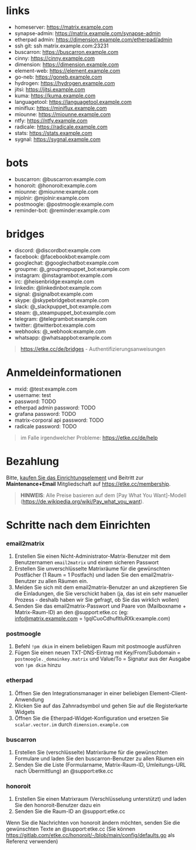 # links

* homeserver: https://matrix.example.com
* synapse-admin: https://matrix.example.com/synapse-admin
* etherpad admin: https://dimension.example.com/etherpad/admin
* ssh git: ssh matrix.example.com:23231
* buscarron: https://buscarron.example.com
* cinny: https://cinny.example.com
* dimension: https://dimension.example.com
* element-web: https://element.example.com
* go-neb: https://goneb.example.com
* hydrogen: https://hydrogen.example.com
* jitsi: https://jitsi.example.com
* kuma: https://kuma.example.com
* languagetool: https://languagetool.example.com
* miniflux: https://miniflux.example.com
* miounne: https://miounne.example.com
* ntfy: https://ntfy.example.com
* radicale: https://radicale.example.com
* stats: https://stats.example.com
* sygnal: https://sygnal.example.com

# bots

* buscarron: @buscarron:example.com
* honoroit: @honoroit:example.com
* miounne: @miounne:example.com
* mjolnir: @mjolnir:example.com
* postmoogle: @postmoogle:example.com
* reminder-bot: @reminder:example.com

# bridges

* discord: @discordbot:example.com
* facebook: @facebookbot:example.com
* googlechat: @googlechatbot:example.com
* groupme: @_groupmepuppet_bot:example.com
* instagram: @instagrambot:example.com
* irc: @heisenbridge:example.com
* linkedin: @linkedinbot:example.com
* signal: @signalbot:example.com
* skype: @skypebridgebot:example.com
* slack: @_slackpuppet_bot:example.com
* steam: @_steampuppet_bot:example.com
* telegram: @telegrambot:example.com
* twitter: @twitterbot:example.com
* webhooks: @_webhook:example.com
* whatsapp: @whatsappbot:example.com

> https://etke.cc/de/bridges - Authentifizierungsanweisungen

# Anmeldeinformationen

* mxid: @test:example.com
* username: test
* password: TODO
* etherpad admin password: TODO
* grafana password: TODO
* matrix-corporal api password: TODO
* radicale password: TODO

> im Falle irgendwelcher Probleme: https://etke.cc/de/help

# Bezahlung

Bitte, [kaufen Sie das Einrichtungselement](https://etke.cc/setup) und Beitritt zur **Maintenance+Email** Mitgliedschaft auf https://etke.cc/membership.

> **HINWEIS**: Alle Preise basieren auf dem [Pay What You Want]-Modell (https://de.wikipedia.org/wiki/Pay_what_you_want).

# Schritte nach dem Einrichten

### email2matrix

1. Erstellen Sie einen Nicht-Administrator-Matrix-Benutzer mit dem Benutzernamen `email2matrix` und einem sicheren Passwort
2. Erstellen Sie unverschlüsselte Matrixräume für die gewünschten Postfächer (1 Raum = 1 Postfach) und laden Sie den email2matrix-Benutzer zu allen Räumen ein.
3. Melden Sie sich mit dem email2matrix-Benutzer an und akzeptieren Sie die Einladungen, die Sie verschickt haben (ja, das ist ein sehr manueller Prozess - deshalb haben wir Sie gefragt, ob Sie das wirklich wollen)
4. Senden Sie das email2matrix-Passwort und Paare von (Mailboxname + Matrix-Raum-ID) an den @support:etke.cc (eg: info@matrix.example.com = !gqlCuoCdhufltluRXk:example.com)

### postmoogle

1. Befehl `!pm dkim` in einem beliebigen Raum mit postmoogle ausführen
2. Fügen Sie einen neuen TXT-DNS-Eintrag mit Key/From/Subdomain = `postmoogle._domainkey.matrix` und Value/To = Signatur aus der Ausgabe von `!pm dkim` hinzu

### etherpad

1. Öffnen Sie den Integrationsmanager in einer beliebigen Element-Client-Anwendung
2. Klicken Sie auf das Zahnradsymbol und gehen Sie auf die Registerkarte Widgets
3. Öffnen Sie die Etherpad-Widget-Konfiguration und ersetzen Sie `scalar.vector.im` durch `dimension.example.com`

### buscarron

1. Erstellen Sie (verschlüsselte) Matrixräume für die gewünschten Formulare und laden Sie den buscarron-Benutzer zu allen Räumen ein
2. Senden Sie die Liste (Formularname, Matrix-Raum-ID, Umleitungs-URL nach Übermittlung) an @support:etke.cc

### honoroit

1. Erstellen Sie einen Matrixraum (Verschlüsselung unterstützt) und laden Sie den honoroit-Benutzer dazu ein
2. Senden Sie die Raum-ID an @support:etke.cc

Wenn Sie die Nachrichten von honoroit ändern möchten, senden Sie die gewünschten Texte an @support:etke.cc (Sie können https://gitlab.com/etke.cc/honoroit/-/blob/main/config/defaults.go als Referenz verwenden)